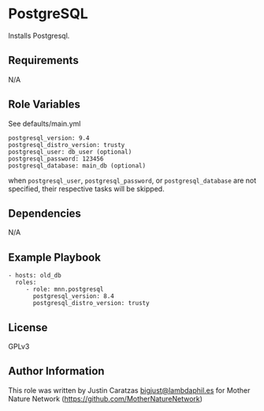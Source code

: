 PostgreSQL
=========

Installs Postgresql.

Requirements
------------

N/A

Role Variables
--------------

See defaults/main.yml

    postgresql_version: 9.4
    postgresql_distro_version: trusty
    postgresql_user: db_user (optional)
    postgresql_password: 123456
    postgresql_database: main_db (optional)

when `postgresql_user`, `postgresql_password`, or `postgresql_database` are not
specified, their respective tasks will be skipped.

Dependencies
------------

N/A

Example Playbook
----------------

    - hosts: old_db
      roles:
         - role: mnn.postgresql
           postgresql_version: 8.4
           postgresql_distro_version: trusty

License
-------

GPLv3

Author Information
------------------

This role was written by Justin Caratzas <bigjust@lambdaphil.es> for Mother Nature Network (https://github.com/MotherNatureNetwork)
